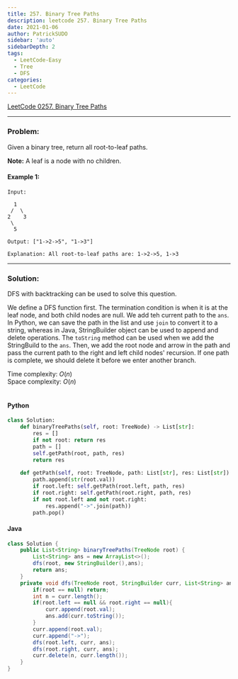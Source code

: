 ```yaml
---
title: 257. Binary Tree Paths
description: leetcode 257. Binary Tree Paths
date: 2021-01-06
author: PatrickSUDO
sidebar: 'auto'
sidebarDepth: 2
tags: 
  - LeetCode-Easy
  - Tree
  - DFS
categories:
  - LeetCode
---
```

[LeetCode 0257. Binary Tree Paths](https://leetcode.com/problems/binary-tree-paths/)

---
### Problem: <br/>

Given a binary tree, return all root-to-leaf paths.

**Note:** A leaf is a node with no children.


#### Example 1:
    Input:

      1
     /  \
    2    3
     \
      5

    Output: ["1->2->5", "1->3"]

    Explanation: All root-to-leaf paths are: 1->2->5, 1->3


---
### Solution: <br/>

DFS with backtracking can be used to solve this question. 

We define a DFS function first. The termination condition is when it is at the leaf node, and both child nodes are null. We add teh current path to the `ans`. In Python, we can save the path in the list and use `join` to convert it to a string, whereas in Java, StringBuilder object can be used to append and delete operations. The `toString` method can be used when we add the StringBuild to the `ans`. Then, we add the root node and arrow in the path and pass the current path to the right and left child nodes' recursion. If one path is complete, we should delete it before we enter another branch.

Time complexity: $O(n)$</br>
Space complexity: $O(n)$ 
</br>
</br>

#### Python
```python
class Solution:
    def binaryTreePaths(self, root: TreeNode) -> List[str]:
        res = []
        if not root: return res
        path = []
        self.getPath(root, path, res)
        return res
        
    def getPath(self, root: TreeNode, path: List[str], res: List[str]) -> None:
        path.append(str(root.val))
        if root.left: self.getPath(root.left, path, res)
        if root.right: self.getPath(root.right, path, res)
        if not root.left and not root.right:
            res.append("->".join(path))
        path.pop()
```

#### Java
```java
class Solution {
    public List<String> binaryTreePaths(TreeNode root) {
        List<String> ans = new ArrayList<>();
        dfs(root, new StringBuilder(),ans);
        return ans;
    }
    private void dfs(TreeNode root, StringBuilder curr, List<String> ans){
        if(root == null) return;
        int n = curr.length();
        if(root.left == null && root.right == null){
            curr.append(root.val);
            ans.add(curr.toString());
        }
        curr.append(root.val);
        curr.append("->");
        dfs(root.left, curr, ans);
        dfs(root.right, curr, ans);
        curr.delete(n, curr.length());
    }
}
```

<Disqus shortname="patricksudo" />
